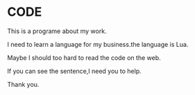 # CODE
This is a programe about my work.

I need to learn a language for my business.the language is Lua.

Maybe I should too hard to read the code on the web.

If you can see the sentence,I need you to help.

Thank you.
